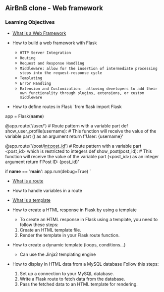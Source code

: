 ## AirBnB clone - Web framework

### Learning Objectives
- [What is a Web Framework](https://intelegain-technologies.medium.com/what-are-web-frameworks-and-why-you-need-them-c4e8806bd0fb)

- How to build a web framework with Flask
    * `HTTP Server Integration`
    * `Routing`
    * `Request and Response Handling`
    * `Middleware: allow for the insertion of intermediate processing steps into the request-response cycle`
    * `Templating`
    * `Error Handling`
    * `Extension and Customization:  allowing developers to add their own functionality through plugins, extensions, or custom middleware`

- How to define routes in Flask
`from flask import Flask

app = Flask(__name__)

@app.route('/user/<username>')  # Route pattern with a variable part <username>
def show_user_profile(username):
    # This function will receive the value of the variable part (<username>) as an argument
    return f'User: {username}'

@app.route('/post/<int:post_id>')  # Route pattern with a variable part <post_id> which is restricted to integers
def show_post(post_id):
    # This function will receive the value of the variable part (<post_id>) as an integer argument
    return f'Post ID: {post_id}'

if __name__ == '__main__':
    app.run(debug=True)
`
- [What is a route](https://flask.palletsprojects.com/en/2.3.x/quickstart/#routing)

- How to handle variables in a route
 
- [What is a template](https://flask.palletsprojects.com/en/2.3.x/quickstart/#rendering-templates)

- How to create a HTML response in Flask by using a template
   - To create an HTML response in Flask using a template, you need to follow these steps:

	1. Create an HTML template file.
	2. Render the template in your Flask route function.
- How to create a dynamic template (loops, conditions…)
   * Can use the Jinja2 templating engine

- How to display in HTML data from a MySQL database
Follow this steps:
	1. Set up a connection to your MySQL database.
	2. Write a Flask route to fetch data from the database.
	3. Pass the fetched data to an HTML template for rendering.
